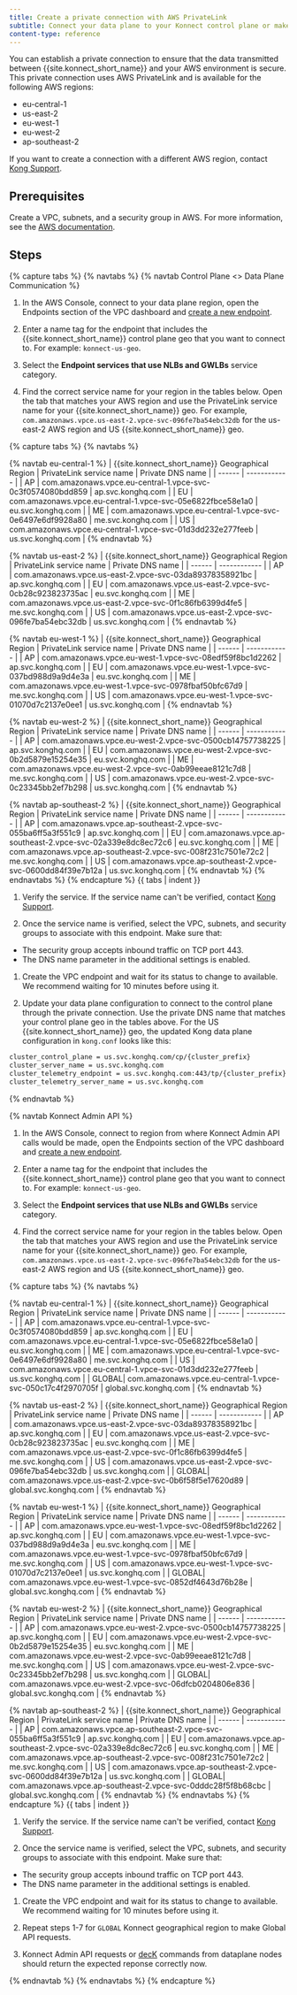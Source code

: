 ```yaml
---
title: Create a private connection with AWS PrivateLink
subtitle: Connect your data plane to your Konnect control plane or make Konnect Admin API calls with a private connection to stay compliant and save data transfer costs
content-type: reference
---
```


You can establish a private connection to ensure that the data transmitted between {{site.konnect_short_name}} and your AWS environment is secure. This private connection uses AWS PrivateLink and is available for the following AWS regions:
- eu-central-1
- us-east-2
- eu-west-1
- eu-west-2
- ap-southeast-2

If you want to create a connection with a different AWS region, contact [Kong Support](https://support.konghq.com/support/s/).

## Prerequisites

Create a VPC, subnets, and a security group in AWS. For more information, see the [AWS documentation](https://docs.aws.amazon.com/vpc/latest/userguide/what-is-amazon-vpc.html).

## Steps

{% capture tabs %}
{% navtabs %}
{% navtab Control Plane <> Data Plane Communication %}

1. In the AWS Console, connect to your data plane region, open the Endpoints section of the VPC dashboard and [create a new endpoint](https://docs.aws.amazon.com/vpc/latest/privatelink/create-interface-endpoint.html#create-interface-endpoint-aws).

1. Enter a name tag for the endpoint that includes the {{site.konnect_short_name}} control plane geo that you want to connect to. For example: `konnect-us-geo`.

1. Select the **Endpoint services that use NLBs and GWLBs** service category.

1. Find the correct service name for your region in the tables below. Open the tab that matches your AWS region and use the PrivateLink service name for your {{site.konnect_short_name}} geo. For example, `com.amazonaws.vpce.us-east-2.vpce-svc-096fe7ba54ebc32db` for the us-east-2 AWS region and US {{site.konnect_short_name}} geo.

{% capture tabs %}
{% navtabs %}

{% navtab eu-central-1 %}
| {{site.konnect_short_name}} Geographical Region | PrivateLink service name | Private DNS name |
| ------ | ------------ |
| AP | com.amazonaws.vpce.eu-central-1.vpce-svc-0c3f0574080bdd859 | ap.svc.konghq.com |
| EU | com.amazonaws.vpce.eu-central-1.vpce-svc-05e6822fbce58e1a0 | eu.svc.konghq.com |
| ME | com.amazonaws.vpce.eu-central-1.vpce-svc-0e6497e6df9928a80 | me.svc.konghq.com |
| US | com.amazonaws.vpce.eu-central-1.vpce-svc-01d3dd232e277feeb | us.svc.konghq.com |
{% endnavtab %}

{% navtab us-east-2 %}
| {{site.konnect_short_name}} Geographical Region | PrivateLink service name | Private DNS name |
| ------ | ------------ |
| AP | com.amazonaws.vpce.us-east-2.vpce-svc-03da89378358921bc | ap.svc.konghq.com |
| EU | com.amazonaws.vpce.us-east-2.vpce-svc-0cb28c923823735ac | eu.svc.konghq.com |
| ME | com.amazonaws.vpce.us-east-2.vpce-svc-0f1c86fb6399d4fe5 | me.svc.konghq.com |
| US | com.amazonaws.vpce.us-east-2.vpce-svc-096fe7ba54ebc32db | us.svc.konghq.com |
{% endnavtab %}

{% navtab eu-west-1 %}
| {{site.konnect_short_name}} Geographical Region | PrivateLink service name | Private DNS name |
| ------ | ------------ |
| AP | com.amazonaws.vpce.eu-west-1.vpce-svc-08edf59f8bc1d2262 | ap.svc.konghq.com |
| EU | com.amazonaws.vpce.eu-west-1.vpce-svc-037bd988d9a9d4e3a | eu.svc.konghq.com |
| ME | com.amazonaws.vpce.eu-west-1.vpce-svc-0978fbaf50bfc67d9 | me.svc.konghq.com |
| US | com.amazonaws.vpce.eu-west-1.vpce-svc-01070d7c2137e0ee1 | us.svc.konghq.com |
{% endnavtab %}

{% navtab eu-west-2 %}
| {{site.konnect_short_name}} Geographical Region | PrivateLink service name | Private DNS name |
| ------ | ------------ |
| AP | com.amazonaws.vpce.eu-west-2.vpce-svc-0500cb14757738225 | ap.svc.konghq.com |
| EU | com.amazonaws.vpce.eu-west-2.vpce-svc-0b2d5879e15254e35 | eu.svc.konghq.com |
| ME | com.amazonaws.vpce.eu-west-2.vpce-svc-0ab99eeae8121c7d8 | me.svc.konghq.com |
| US | com.amazonaws.vpce.eu-west-2.vpce-svc-0c23345bb2ef7b298 | us.svc.konghq.com |
{% endnavtab %}

{% navtab ap-southeast-2 %}
| {{site.konnect_short_name}} Geographical Region | PrivateLink service name | Private DNS name |
| ------ | ------------ |
| AP | com.amazonaws.vpce.ap-southeast-2.vpce-svc-055ba6ff5a3f551c9 | ap.svc.konghq.com |
| EU | com.amazonaws.vpce.ap-southeast-2.vpce-svc-02a339e8dc8ec72c6 | eu.svc.konghq.com |
| ME | com.amazonaws.vpce.ap-southeast-2.vpce-svc-008f231c7501e72c2 | me.svc.konghq.com |
| US | com.amazonaws.vpce.ap-southeast-2.vpce-svc-0600dd84f39e7b12a | us.svc.konghq.com |
{% endnavtab %}
{% endnavtabs %}
{% endcapture %}
{{ tabs | indent }}

1. Verify the service. If the service name can't be verified, contact [Kong Support](https://support.konghq.com/support/s/).

1. Once the service name is verified, select the VPC, subnets, and security groups to associate with this endpoint. Make sure that:
  * The security group accepts inbound traffic on TCP port 443.
  * The DNS name parameter in the additional settings is enabled.

1. Create the VPC endpoint and wait for its status to change to available. We recommend waiting for 10 minutes before using it.

1. Update your data plane configuration to connect to the control plane through the private connection. Use the private DNS name that matches your control plane geo in the tables above. For the US {{site.konnect_short_name}} geo, the updated Kong data plane configuration in `kong.conf` looks like this:
```sh
cluster_control_plane = us.svc.konghq.com/cp/{cluster_prefix}
cluster_server_name = us.svc.konghq.com
cluster_telemetry_endpoint = us.svc.konghq.com:443/tp/{cluster_prefix}
cluster_telemetry_server_name = us.svc.konghq.com
```
{% endnavtab %}

{% navtab Konnect Admin API %}
1. In the AWS Console, connect to region from where Konnect Admin API calls would be made, open the Endpoints section of the VPC dashboard and [create a new endpoint](https://docs.aws.amazon.com/vpc/latest/privatelink/create-interface-endpoint.html#create-interface-endpoint-aws).

1. Enter a name tag for the endpoint that includes the {{site.konnect_short_name}} control plane geo that you want to connect to. For example: `konnect-us-geo`.

1. Select the **Endpoint services that use NLBs and GWLBs** service category.

1. Find the correct service name for your region in the tables below. Open the tab that matches your AWS region and use the PrivateLink service name for your {{site.konnect_short_name}} geo. For example, `com.amazonaws.vpce.us-east-2.vpce-svc-096fe7ba54ebc32db` for the us-east-2 AWS region and US {{site.konnect_short_name}} geo.

{% capture tabs %}
{% navtabs %}

{% navtab eu-central-1 %}
| {{site.konnect_short_name}} Geographical Region | PrivateLink service name | Private DNS name |
| ------ | ------------ |
| AP | com.amazonaws.vpce.eu-central-1.vpce-svc-0c3f0574080bdd859 | ap.svc.konghq.com |
| EU | com.amazonaws.vpce.eu-central-1.vpce-svc-05e6822fbce58e1a0 | eu.svc.konghq.com |
| ME | com.amazonaws.vpce.eu-central-1.vpce-svc-0e6497e6df9928a80 | me.svc.konghq.com |
| US | com.amazonaws.vpce.eu-central-1.vpce-svc-01d3dd232e277feeb | us.svc.konghq.com |
| GLOBAL| com.amazonaws.vpce.eu-central-1.vpce-svc-050c17c4f2970705f | global.svc.konghq.com |
{% endnavtab %}

{% navtab us-east-2 %}
| {{site.konnect_short_name}} Geographical Region | PrivateLink service name | Private DNS name |
| ------ | ------------ |
| AP | com.amazonaws.vpce.us-east-2.vpce-svc-03da89378358921bc | ap.svc.konghq.com |
| EU | com.amazonaws.vpce.us-east-2.vpce-svc-0cb28c923823735ac | eu.svc.konghq.com |
| ME | com.amazonaws.vpce.us-east-2.vpce-svc-0f1c86fb6399d4fe5 | me.svc.konghq.com |
| US | com.amazonaws.vpce.us-east-2.vpce-svc-096fe7ba54ebc32db | us.svc.konghq.com |
| GLOBAL| com.amazonaws.vpce.us-east-2.vpce-svc-0b6f58f5e17620d89 | global.svc.konghq.com |
{% endnavtab %}

{% navtab eu-west-1 %}
| {{site.konnect_short_name}} Geographical Region | PrivateLink service name | Private DNS name |
| ------ | ------------ |
| AP | com.amazonaws.vpce.eu-west-1.vpce-svc-08edf59f8bc1d2262 | ap.svc.konghq.com |
| EU | com.amazonaws.vpce.eu-west-1.vpce-svc-037bd988d9a9d4e3a | eu.svc.konghq.com |
| ME | com.amazonaws.vpce.eu-west-1.vpce-svc-0978fbaf50bfc67d9 | me.svc.konghq.com |
| US | com.amazonaws.vpce.eu-west-1.vpce-svc-01070d7c2137e0ee1 | us.svc.konghq.com |
| GLOBAL| com.amazonaws.vpce.eu-west-1.vpce-svc-0852df4643d76b28e | global.svc.konghq.com |
{% endnavtab %}

{% navtab eu-west-2 %}
| {{site.konnect_short_name}} Geographical Region | PrivateLink service name | Private DNS name |
| ------ | ------------ |
| AP | com.amazonaws.vpce.eu-west-2.vpce-svc-0500cb14757738225 | ap.svc.konghq.com |
| EU | com.amazonaws.vpce.eu-west-2.vpce-svc-0b2d5879e15254e35 | eu.svc.konghq.com |
| ME | com.amazonaws.vpce.eu-west-2.vpce-svc-0ab99eeae8121c7d8 | me.svc.konghq.com |
| US | com.amazonaws.vpce.eu-west-2.vpce-svc-0c23345bb2ef7b298 | us.svc.konghq.com |
| GLOBAL| com.amazonaws.vpce.eu-west-2.vpce-svc-06dfcb0204806e836 | global.svc.konghq.com |
{% endnavtab %}

{% navtab ap-southeast-2 %}
| {{site.konnect_short_name}} Geographical Region | PrivateLink service name | Private DNS name |
| ------ | ------------ |
| AP | com.amazonaws.vpce.ap-southeast-2.vpce-svc-055ba6ff5a3f551c9 | ap.svc.konghq.com |
| EU | com.amazonaws.vpce.ap-southeast-2.vpce-svc-02a339e8dc8ec72c6 | eu.svc.konghq.com |
| ME | com.amazonaws.vpce.ap-southeast-2.vpce-svc-008f231c7501e72c2 | me.svc.konghq.com |
| US | com.amazonaws.vpce.ap-southeast-2.vpce-svc-0600dd84f39e7b12a | us.svc.konghq.com |
| GLOBAL| com.amazonaws.vpce.ap-southeast-2.vpce-svc-0dddc28f5f8b68cbc | global.svc.konghq.com |
{% endnavtab %}
{% endnavtabs %}
{% endcapture %}
{{ tabs | indent }}

1. Verify the service. If the service name can't be verified, contact [Kong Support](https://support.konghq.com/support/s/).

1. Once the service name is verified, select the VPC, subnets, and security groups to associate with this endpoint. Make sure that:
  * The security group accepts inbound traffic on TCP port 443.
  * The DNS name parameter in the additional settings is enabled.

1. Create the VPC endpoint and wait for its status to change to available. We recommend waiting for 10 minutes before using it.

1. Repeat steps 1-7 for `GLOBAL` Konnect geographical region to make Global API requests.

1. Konnect Admin API requests or [decK](https://docs.konghq.com/deck/) commands from dataplane nodes should return the expected reponse correctly now.

{% endnavtab %}
{% endnavtabs %}
{% endcapture %}
